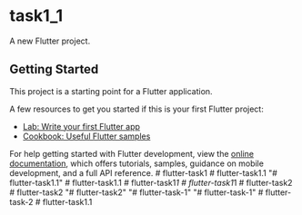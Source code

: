 # task1_1

A new Flutter project.

## Getting Started

This project is a starting point for a Flutter application.

A few resources to get you started if this is your first Flutter project:

- [Lab: Write your first Flutter app](https://docs.flutter.dev/get-started/codelab)
- [Cookbook: Useful Flutter samples](https://docs.flutter.dev/cookbook)

For help getting started with Flutter development, view the
[online documentation](https://docs.flutter.dev/), which offers tutorials,
samples, guidance on mobile development, and a full API reference.
#   f l u t t e r - t a s k 1  
 #   f l u t t e r - t a s k 1 . 1  
 "# flutter-task1.1" 
#   f l u t t e r - t a s k 1 . 1  
 #   f l u t t e r - t a s k 1 _ 1  
 #   f l u t t e r - t a s k 1 _ 1  
 #   f l u t t e r - t a s k 2  
 #   f l u t t e r - t a s k 2  
 "# flutter-task2" 
"# flutter-task-1" 
"# flutter-task-1" 
#   f l u t t e r - t a s k - 2  
 #   f l u t t e r - t a s k 1 . 1  
 